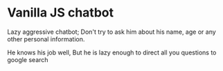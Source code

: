 # Vanilla JS chatbot

Lazy aggressive chatbot; Don't try to ask him about his name, age or any other personal information.

He knows his job well, But he is lazy enough to direct all you questions to google search

